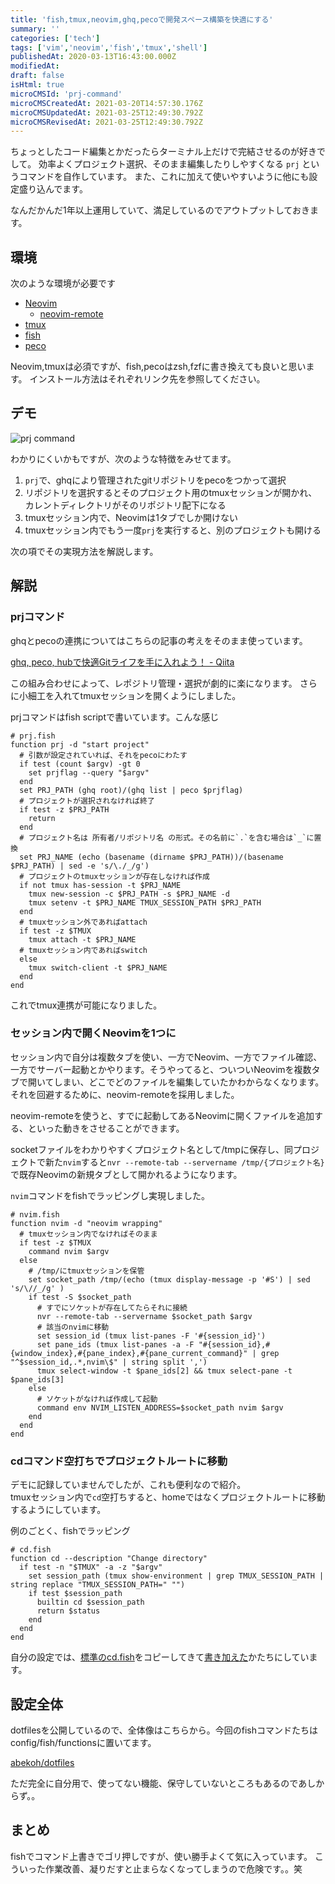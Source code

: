 ```yaml
---
title: 'fish,tmux,neovim,ghq,pecoで開発スペース構築を快適にする'
summary: ''
categories: ['tech']
tags: ['vim','neovim','fish','tmux','shell']
publishedAt: 2020-03-13T16:43:00.000Z
modifiedAt: 
draft: false
isHtml: true
microCMSId: 'prj-command'
microCMSCreatedAt: 2021-03-20T14:57:30.176Z
microCMSUpdatedAt: 2021-03-25T12:49:30.792Z
microCMSRevisedAt: 2021-03-25T12:49:30.792Z
---
```

<p>ちょっとしたコード編集とかだったらターミナル上だけで完結させるのが好きでして。
効率よくプロジェクト選択、そのまま編集したりしやすくなる <code>prj</code> というコマンドを自作しています。
また、これに加えて使いやすいように他にも設定盛り込んでます。</p>
<p>なんだかんだ1年以上運用していて、満足しているのでアウトプットしておきます。</p>
<h2 id="環境">環境</h2>
<p>次のような環境が必要です</p>
<ul>
<li><a href="https://github.com/neovim/neovim">Neovim</a><ul>
<li><a href="https://github.com/mhinz/neovim-remote">neovim-remote</a></li>
</ul>
</li>
<li><a href="https://github.com/tmux/tmux">tmux</a></li>
<li><a href="https://fishshell.com/">fish</a></li>
<li><a href="https://github.com/peco/peco">peco</a></li>
</ul>
<p>Neovim,tmuxは必須ですが、fish,pecoはzsh,fzfに書き換えても良いと思います。
インストール方法はそれぞれリンク先を参照してください。</p>
<h2 id="デモ">デモ</h2>
<p><img src="https://images.microcms-assets.io/assets/4f79e018736547879adf5670ebeaccc3/60bac41cda964d178dedfddcf23e7534/prj-command.gif" alt="prj command"></p>
<p>わかりにくいかもですが、次のような特徴をみせてます。</p>
<ol>
<li><code>prj</code>で、ghqにより管理されたgitリポジトリをpecoをつかって選択</li>
<li>リポジトリを選択するとそのプロジェクト用のtmuxセッションが開かれ、カレントディレクトリがそのリポジトリ配下になる</li>
<li>tmuxセッション内で、Neovimは1タブでしか開けない</li>
<li>tmuxセッション内でもう一度<code>prj</code>を実行すると、別のプロジェクトも開ける</li>
</ol>
<p>次の項でその実現方法を解説します。</p>
<h2 id="解説">解説</h2>
<h3 id="prjコマンド">prjコマンド</h3>
<p>ghqとpecoの連携についてはこちらの記事の考えをそのまま使っています。</p>
<p><a href="https://qiita.com/itkrt2y/items/0671d1f48e66f21241e2">ghq, peco, hubで快適Gitライフを手に入れよう！ - Qiita</a></p>
<p>この組み合わせによって、レポジトリ管理・選択が劇的に楽になります。
さらに小細工を入れてtmuxセッションを開くようにしました。</p>
<p>prjコマンドはfish scriptで書いています。こんな感じ</p>
<pre><code class="language-fish"># prj.fish
function prj -d &quot;start project&quot;
  # 引数が設定されていれば、それをpecoにわたす
  if test (count $argv) -gt 0
    set prjflag --query &quot;$argv&quot;
  end
  set PRJ_PATH (ghq root)/(ghq list | peco $prjflag)
  # プロジェクトが選択されなければ終了
  if test -z $PRJ_PATH
    return
  end
  # プロジェクト名は 所有者/リポジトリ名 の形式。その名前に`.`を含む場合は`_`に置換
  set PRJ_NAME (echo (basename (dirname $PRJ_PATH))/(basename $PRJ_PATH) | sed -e &#39;s/\./_/g&#39;)
  # プロジェクトのtmuxセッションが存在しなければ作成
  if not tmux has-session -t $PRJ_NAME
    tmux new-session -c $PRJ_PATH -s $PRJ_NAME -d
    tmux setenv -t $PRJ_NAME TMUX_SESSION_PATH $PRJ_PATH
  end
  # tmuxセッション外であればattach
  if test -z $TMUX
    tmux attach -t $PRJ_NAME
  # tmuxセッション内であればswitch
  else
    tmux switch-client -t $PRJ_NAME
  end
end
</code></pre>
<p>これでtmux連携が可能になりました。</p>
<h3 id="セッション内で開くneovimを1つに">セッション内で開くNeovimを1つに</h3>
<p>セッション内で自分は複数タブを使い、一方でNeovim、一方でファイル確認、一方でサーバー起動とかやります。そうやってると、ついついNeovimを複数タブで開いてしまい、どこでどのファイルを編集していたかわからなくなります。<br>それを回避するために、neovim-remoteを採用しました。</p>
<p>neovim-remoteを使うと、すでに起動してあるNeovimに開くファイルを追加する、といった動きをさせることができます。</p>
<p>socketファイルをわかりやすくプロジェクト名として/tmpに保存し、同プロジェクトで新た<code>nvim</code>すると<code>nvr --remote-tab --servername /tmp/{プロジェクト名}</code>で既存Neovimの新規タブとして開かれるようになります。</p>
<p><code>nvim</code>コマンドをfishでラッピングし実現しました。</p>
<pre><code class="language-fish"># nvim.fish
function nvim -d &quot;neovim wrapping&quot;
  # tmuxセッション内でなければそのまま
  if test -z $TMUX
    command nvim $argv
  else
    # /tmp/にtmuxセッションを保管
    set socket_path /tmp/(echo (tmux display-message -p &#39;#S&#39;) | sed &#39;s/\//_/g&#39; )
    if test -S $socket_path
      # すでにソケットが存在してたらそれに接続
      nvr --remote-tab --servername $socket_path $argv
      # 該当のnvimに移動
      set session_id (tmux list-panes -F &#39;#{session_id}&#39;)
      set pane_ids (tmux list-panes -a -F &quot;#{session_id},#{window_index},#{pane_index},#{pane_current_command}&quot; | grep &quot;^$session_id,.*,nvim\$&quot; | string split &#39;,&#39;)
      tmux select-window -t $pane_ids[2] &amp;&amp; tmux select-pane -t $pane_ids[3]
    else
      # ソケットがなければ作成して起動
      command env NVIM_LISTEN_ADDRESS=$socket_path nvim $argv
    end
  end
end
</code></pre>
<h3 id="cdコマンド空打ちでプロジェクトルートに移動">cdコマンド空打ちでプロジェクトルートに移動</h3>
<p>デモに記録していませんでしたが、これも便利なので紹介。<br>tmuxセッション内で<code>cd</code>空打ちすると、homeではなくプロジェクトルートに移動するようにしています。</p>
<p>例のごとく、fishでラッピング</p>
<pre><code class="language-fish"># cd.fish
function cd --description &quot;Change directory&quot;
  if test -n &quot;$TMUX&quot; -a -z &quot;$argv&quot;
    set session_path (tmux show-environment | grep TMUX_SESSION_PATH | string replace &quot;TMUX_SESSION_PATH=&quot; &quot;&quot;)
    if test $session_path
      builtin cd $session_path
      return $status
    end
  end
end
</code></pre>
<p>自分の設定では、<a href="https://github.com/fish-shell/fish-shell/blob/master/share/functions/cd.fish">標準のcd.fish</a>をコピーしてきて<a href="https://github.com/abekoh/dotfiles/blob/master/config/fish/functions/cd.fish">書き加えた</a>かたちにしています。</p>
<h2 id="設定全体">設定全体</h2>
<p>dotfilesを公開しているので、全体像はこちらから。今回のfishコマンドたちはconfig/fish/functionsに置いてます。</p>
<p><a href="https://github.com/abekoh/dotfiles">abekoh/dotfiles</a></p>
<p>ただ完全に自分用で、使ってない機能、保守していないところもあるのであしからず。。</p>
<h2 id="まとめ">まとめ</h2>
<p>fishでコマンド上書きでゴリ押しですが、使い勝手よくて気に入っています。
こういった作業改善、凝りだすと止まらなくなってしまうので危険です。。笑</p>

    